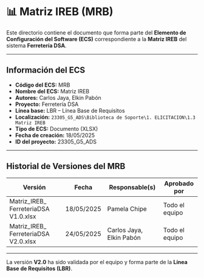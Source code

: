 # 📊 Matriz IREB (MRB)

Este directorio contiene el documento que forma parte del **Elemento de Configuración del Software (ECS)** correspondiente a la **Matriz IREB** del sistema **Ferretería DSA**.

---

## Información del ECS

- **Código del ECS:** MRB  
- **Nombre del ECS:** Matriz IREB  
- **Autores:** Carlos Jaya, Elkin Pabón  
- **Proyecto:** Ferretería DSA  
- **Línea base:** LBR – Línea Base de Requisitos  
- **Localización:** `23305_G5_ADS\Biblioteca de Soporte\1. ELICITACION\1.3 Matriz IREB`  
- **Tipo de ECS:** Documento (XLSX)  
- **Fecha de creación:** 18/05/2025  
- **ID del proyecto:** 23305_G5_ADS  

---

## Historial de Versiones del MRB

| Versión         | Fecha             | Responsable(s)           | Aprobado por          |
|-----------------|-------------------|----------------------------|------------------------|
| Matriz_IREB_ FerreteriaDSA V1.0.xlsx    | 18/05/2025         | Pamela Chipe               | Todo el equipo         |
| Matriz_IREB_ FerreteriaDSA V2.0.xlsx    | 24/05/2025         | Carlos Jaya, Elkin Pabón   | Todo el equipo         |

---

La versión **V2.0** ha sido validada por el equipo y forma parte de la **Línea Base de Requisitos (LBR)**.
